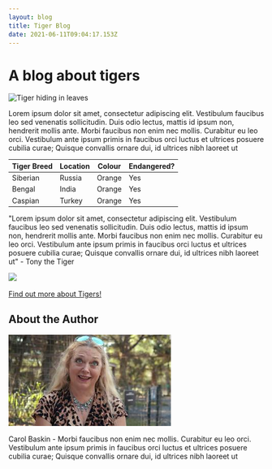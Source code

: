 ```yaml
---
layout: blog
title: Tiger Blog
date: 2021-06-11T09:04:17.153Z
---
```

# A blog about tigers

![Tiger hiding in leaves](https://www.zsl.org/sites/default/files/image/2019-01/Asim%20the%20Sumatran%20tiger%20makes%20his%20debut%20at%20ZSL%20London%20Zoo.jpg)

Lorem ipsum dolor sit amet, consectetur adipiscing elit. Vestibulum faucibus leo sed venenatis sollicitudin. Duis odio lectus, mattis id ipsum non, hendrerit mollis ante. Morbi faucibus non enim nec mollis. Curabitur eu leo orci. Vestibulum ante ipsum primis in faucibus orci luctus et ultrices posuere cubilia curae; Quisque convallis ornare dui, id ultrices nibh laoreet ut

| **Tiger Breed** | **Location** | **Colour** | **Endangered?** |
| --------------- | ------------ | ---------- | --------------- |
| Siberian        | Russia       | Orange     | Yes             |
| Bengal          | India        | Orange     | Yes             |
| Caspian         | Turkey       | Orange     | Yes             |

"Lorem ipsum dolor sit amet, consectetur adipiscing elit. Vestibulum faucibus leo sed venenatis sollicitudin. Duis odio lectus, mattis id ipsum non, hendrerit mollis ante. Morbi faucibus non enim nec mollis. Curabitur eu leo orci. Vestibulum ante ipsum primis in faucibus orci luctus et ultrices posuere cubilia curae; Quisque convallis ornare dui, id ultrices nibh laoreet ut" - Tony the Tiger

![](https://i.insider.com/50ca49fdecad04d76b00002d?width=750&format=jpeg&auto=webp)

[Find out more about Tigers!](https://www.worldwildlife.org/species/tiger)

## About the Author

![](/assets/img/uploads/cool-cats-and-kittens.jpeg)

Carol Baskin - Morbi faucibus non enim nec mollis. Curabitur eu leo orci. Vestibulum ante ipsum primis in faucibus orci luctus et ultrices posuere cubilia curae; Quisque convallis ornare dui, id ultrices nibh laoreet ut